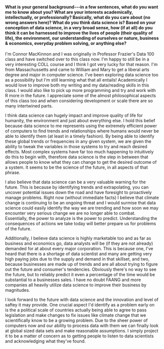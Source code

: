 <h4> What is your general background---in a few sentences, what do you want me to know about you? What are your interests academically, intellectually, or professionally? Basically, what do you care about (no wrong answers here)? What do you think data science is? Based on your conception of data science, in a very broad sense, how (if at all) do you think it can be harnessed to improve the lives of people (their quality of life), the environment, our understanding of ourselves or nature, business & economics, everyday problem solving, or anything else?</h4>

I'm Connor MacKinnon and I was originally in Professor Frazier's Data 100 class and have switched over to this class now. I'm happy to still be in a very interesting COLL course and I think I got very lucky for that reason. I'm from Massachussetts and came to William and Mary to get a liberal arts degree and major in computer science. I've been exploring data science too as a possibility but I'm still learning what that all entails! Academically I would love to improve both my writing and my data/reading skills in this class. I would also like to pick up more programming and try and work with R more in the future. I appreciate some of the almost philosophical aspects of this class too and when considering development or scale there are so many intertwined parts.

I think data science can hugely impact and improve quality of life for humanity, the environment and just about everything else. I hold this belief because data science to me represents using the extremely efficient power of computers to find trends and relationships where humans would never be able to identify them (at least in a timely fashion). By being able to identify these global trends or frequencies in any given system, we are given the ability to tweak the variables in those systems to try and reach desired effects. Most complex systems have far too much happening to intuitively do this to begin with, therefore data science is the step in between that allows people to know what they can change to get the desired outcome of a system. It seems to be the science of the future, in all aspects of that phrase. 

I also believe that data science can be a very valuable warning for the future. This is because by identifying trends and extrapolating, you can uncover potential issues down the road and have foresight to proactively manage problems. Right now (without immediate facts) I believe that climate change is continuing to be an ongoing threat and I would surmise that data science could easily identify the way we are trending and how soon we may encounter very serious change we are no longer able to combat. Essentially, the power to analyze is the power to predict. Understanding the consequences of actions we take today will better prepare us for problems of the future. 

Additionally, I believe data science is highly marketable too and as far as business and economics go, data analysts will be (if they are not already) demanded for at about every major corporation. This is because one, I've heard that there is a shortage of data scientist and many are getting very high paying jobs due to the supply and demand in that skillset, and two, because businesses are made up of trends and are all about trying to figure out the future and consumer's tendencies. Obviously there's no way to see the future, but to reliably predict it even a percentage of the time would be substantial to a businesses sales. I have no doubt FAANG and more companies all heavily utilize data science to improve their business by magnitudes. 

I look forward to the future with data science and the innovation and level of saftey it may provide. One crucial aspect I'd identify as a problem early on is the a political scale of countries actually being able to agree to pass legislation and make changes to fix issues like climate change that we scientifically know to be a growing problem. Due to the sheer power of computers now and our ability to process data with them we can finally look at global sized data sets and make reasonable assumptions. I simply project it to be a matter of concern as to getting people to listen to data scientists and acknowledging what they've found. 
